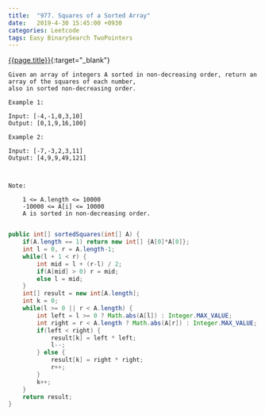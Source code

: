 ```yaml
---
title:  "977. Squares of a Sorted Array"
date:   2019-4-30 15:45:00 +0930
categories: Leetcode
tags: Easy BinarySearch TwoPointers
---
```


[{{page.title}}](https://leetcode.com/problems/squares-of-a-sorted-array/){:target="_blank"}


    Given an array of integers A sorted in non-decreasing order, return an array of the squares of each number,
    also in sorted non-decreasing order.

    Example 1:

    Input: [-4,-1,0,3,10]
    Output: [0,1,9,16,100]

    Example 2:

    Input: [-7,-3,2,3,11]
    Output: [4,9,9,49,121]



    Note:

        1 <= A.length <= 10000
        -10000 <= A[i] <= 10000
        A is sorted in non-decreasing order.



```java

public int[] sortedSquares(int[] A) {
    if(A.length == 1) return new int[] {A[0]*A[0]};
    int l = 0, r = A.length-1;
    while(l + 1 < r) {
        int mid = l + (r-l) / 2;
        if(A[mid] > 0) r = mid;
        else l = mid;
    }
    int[] result = new int[A.length];
    int k = 0;
    while(l >= 0 || r < A.length) {
        int left = l >= 0 ? Math.abs(A[l]) : Integer.MAX_VALUE;
        int right = r < A.length ? Math.abs(A[r]) : Integer.MAX_VALUE;
        if(left < right) {
            result[k] = left * left;
            l--;
        } else {
            result[k] = right * right;
            r++;
        }
        k++;
    }
    return result;
}
```

